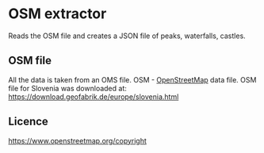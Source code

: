 # OSM extractor

Reads the OSM file and creates a JSON file of peaks, waterfalls, castles.

## OSM file

All the data is taken from an OMS file. OSM - [OpenStreetMap](https://www.openstreetmap.org/) data file.
OSM file for Slovenia was downloaded at: https://download.geofabrik.de/europe/slovenia.html

## Licence

https://www.openstreetmap.org/copyright